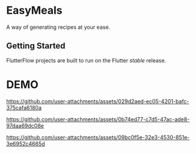 # EasyMeals

A way of generating recipes at your ease.

## Getting Started

FlutterFlow projects are built to run on the Flutter _stable_ release.

# DEMO
https://github.com/user-attachments/assets/029d2aed-ec05-4201-bafc-375cafa6180a

https://github.com/user-attachments/assets/0b74ed77-c7d5-47ac-ade8-97daa69dc08e

https://github.com/user-attachments/assets/09bc0f5e-32e3-4530-851e-3e6952c4665d

